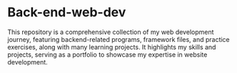 # Back-end-web-dev
This repository is a comprehensive collection of my web development journey, featuring backend-related programs, framework files, and practice exercises, along with many learning projects. It highlights my skills and projects, serving as a portfolio to showcase my expertise in website development.
 
